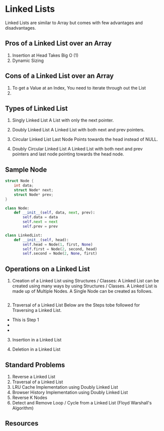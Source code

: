 # Linked Lists
Linked Lists are similar to Array but comes with few advantages and disadvantages.

## Pros of a Linked List over an Array
1. Insertion at Head Takes Big O (1)
2. Dynamic Sizing 

## Cons of a Linked List over an Array
1. To get a Value at an Index, You need to iterate through out the List
2. 

## Types of Linked List
1. Singly Linked List
A List with only the next pointer.

2. Doubly Linked List
A Linked List with both next and prev pointers.

3. Circular Linked List
Last Node Points towards the head instead of NULL.

4. Doubly Circular Linked List
A Linked List with both next and prev pointers and last node pointing towards the head node.

## Sample Node
```C
struct Node {
    int data;
    struct Node* next;
    struct Node* prev;
}
```

```Python
class Node:
    def __init__(self, data, next, prev):
        self.data = data
        self.next = next
        self.prev = prev

class LinkedList:
    def __init__(self, head):
        self.head = Node(1, first, None)
        self.first = Node(2, second, head)
        self.second = Node(2, None, first)
```


## Operations on a Linked List
1. Creation of a Linked List using Structures / Classes:
A Linked List can be created using many ways by using Structures / Classes. A Linked List is made up of Multiple Nodes. A Single Node can be created as follows.

``` C 

``` 

2. Traversal of a Linked List
Below are the Steps tobe followed for Traversing a Linked List.
* This is Step 1
* 
* 

3. Insertion in a Linked List


4. Deletion in a Linked List


## Standard Problems
1. Reverse a Linked List
2. Traversal of a Linked List
3. LRU Cache Implementation using Doubly Linked List
4. Browser History Implementation using Doubly Linked List
5. Reverse K Nodes 
6. Detect and Remove Loop / Cycle from a Linked List (Floyd Warshall's Algorithm)

## Resources
